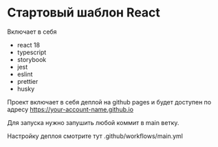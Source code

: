 # Стартовый шаблон React

Включает в себя
- react 18
- typescript
- storybook
- jest
- eslint
- prettier
- husky

Проект включает в себя деплой на github pages и будет доступен по адресу
https://your-account-name.github.io

Для запуска нужно запушить любой коммит в main ветку.

Настройку деплоя смотрите тут .github/workflows/main.yml